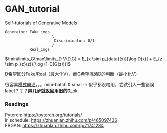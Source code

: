 # GAN_tutorial
Self-tutorials of Generative Models

```
Generator: Fake_imgs
                     \
                      Discriminator: 0/1
                     /
           Real_imgs
```

$\min\limits_G\max\limits_D V(D,G) = E_{x \sim p_{data}(x)}[\log D(x)] + E_{z \sim p_{z}(z)}[\log (1-D(G(z)))]$



D希望区分Fake/Real（最大化V），而G希望混淆D的判断（最小化V）


很容易[模式崩溃](https://aiden.nibali.org/blog/2017-01-18-mode-collapse-gans/)。。。mini-batch & small-lr 似乎都没啥用，尝试引入一些错误label？？？**隔几步就返回用旧的D**_ok


### Readings

Pytorch: https://pytorch.org/tutorials/    
lr_schedule: https://zhuanlan.zhihu.com/p/465097436   
FBGAN: https://zhuanlan.zhihu.com/p/71741284     







